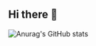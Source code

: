 ## Hi there 👋

![Anurag's GitHub stats](https://github-readme-stats.vercel.app/api?username=js4939&show_icons=true&theme=radical)
